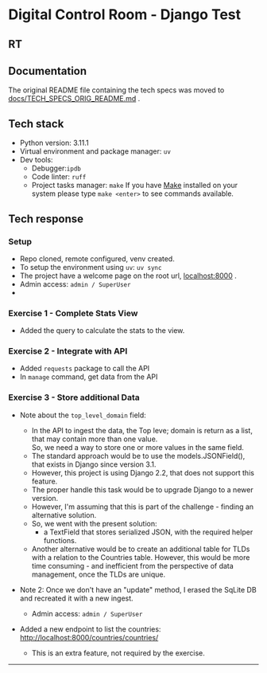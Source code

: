 # Digital Control Room - Django Test
## RT

## Documentation
The original README file containing the tech specs was moved to [docs/TECH_SPECS_ORIG_README.md](docs/TECH_SPECS_ORIG_README.md) .

## Tech stack
- Python version: 3.11.1
- Virtual environment and package manager: `uv`
- Dev tools:
  - Debugger:`ipdb`
  - Code linter: `ruff`
  - Project tasks manager: `make`
If you have [Make](https://www.gnu.org/software/make/) installed on your system please type `make <enter>` to see commands available.


## Tech response
### Setup
- Repo cloned, remote configured, venv created.
- To setup the environment using `uv`: `uv sync`
- The project have a welcome page on the root url, [localhost:8000](http://localhost:8000) .
- Admin access: `admin / SuperUser`
- 
### Exercise 1 - Complete Stats View
- Added the query to calculate the stats to the view.
### Exercise 2 - Integrate with API
- Added `requests` package to call the API
- In `manage` command, get data from the API
### Exercise 3 - Store additional Data
- Note about the `top_level_domain` field:
  - In the API to ingest the data, the Top leve; domain is return as a list, that may contain more than one value.    
    So, we need a way to store one or more values in the same field.
  - The standard approach would be to use the models.JSONField(), that exists in Django since version 3.1. 
  - However, this project is using Django 2.2, that does not support this feature. 
  - The proper handle this task would be to upgrade Django to a newer version. 
  - However, I'm assuming that this is part of the challenge - finding an alternative solution. 
  - So, we went with the present solution:
    - a TextField that stores serialized JSON, with the required helper functions. 
  - Another alternative would be to create an additional table for TLDs with a relation to the Countries table. 
  However, this would be more time consuming - and inefficient from the perspective of data management, once the TLDs are unique.
 

 - Note 2: Once we don't have an "update" method, I erased the SqLite DB and recreated it with a new ingest.
   - Admin access: `admin / SuperUser`
  
- Added a new endpoint to list the countries: [http://localhost:8000/countries/countries/](http://localhost:8000/countries/countries/)
  - This is an extra feature, not required by the exercise.
 
-------

